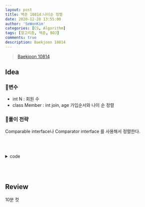 ```yaml
---
layout: post
title: 백준 10814:나이순 정렬
date: 2020-12-28 13:55:00
author: 'SeWonKim'
categories: [CS, Algorithm]
tags: [알고리즘, 백준, BOJ]
comments: true
description: Baekjoon 10814
---
```


> [Baekjoon 10814](https://www.acmicpc.net/problem/10814)

## Idea

### 🥚변수

- int N : 회원 수
- class Member : int join, age 가입순서와 나이 순 정렬

### 🍳풀이 전략

Comparable interface나 Comparator interface 를 사용해서 정렬한다.

&nbsp;  
&nbsp;


<details>
<summary>code</summary>
<div markdown="1">

```java
import java.util.*;

public class Main {

	public static class Member {
		int join, age;
		String name;

		public Member(int join, int age, String name) {
			this.join = join;
			this.age = age;
			this.name = name;
		}
	} 
	public static void main(String[] args) {
		Scanner sc = new Scanner(System.in);
		int N = sc.nextInt();
		Member[] member = new Member[N];
		for (int i = 0; i < N; i++) {
			int age = sc.nextInt();
			String name = sc.nextLine();
			member[i] = new Member(i, age, name);
		}
		
		Arrays.sort(member, new Comparator<Member>() {

			@Override
			public int compare(Member o1, Member o2) {
				if(o1.age == o2.age)	return o1.join - o2.join;
				return o1.age - o2.age;
			}
			
		});
		
		for (int i = 0; i < member.length; i++) {
			System.out.println(member[i].age + member[i].name);
		}
		sc.close();
	}

}
```

</div>
</details>

&nbsp;  
&nbsp;

## Review

10분 컷

&nbsp;  
&nbsp;
